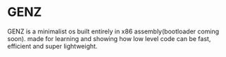 # GENZ
GENZ is a minimalist os built entirely in x86 assembly(bootloader coming soon). made for learning and showing how low level code can be fast, efficient and super lightweight.
